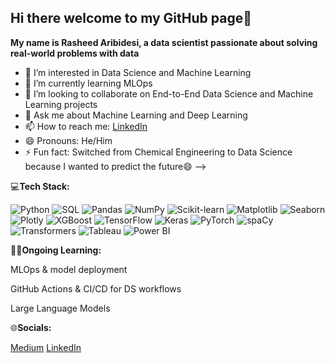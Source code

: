 ## Hi there welcome to my GitHub page👋


**My name is Rasheed Aribidesi, a data scientist passionate about solving real-world problems with data**
- 🔭 I’m interested in Data Science and Machine Learning
- 🌱 I’m currently learning MLOps
- 👯 I’m looking to collaborate on End-to-End Data Science and Machine Learning projects
- 💬 Ask me about Machine Learning and Deep Learning
- 📫 How to reach me: [LinkedIn](https://www.linkedin.com/in/rasheed-aribidesi/)
- 😄 Pronouns: He/Him
- ⚡ Fun fact: Switched from Chemical Engineering to Data Science because I wanted to predict the future😄
-->
  

💻**Tech Stack:**
  
![Python](https://img.shields.io/badge/-Python-3776AB?style=flat-square&logo=python&logoColor=white)
![SQL](https://img.shields.io/badge/-SQL-4479A1?style=flat-square&logo=postgresql&logoColor=white)
![Pandas](https://img.shields.io/badge/-Pandas-150458?style=flat-square&logo=pandas)
![NumPy](https://img.shields.io/badge/-NumPy-013243?style=flat-square&logo=numpy&logoColor=white)
![Scikit-learn](https://img.shields.io/badge/-Scikit_Learn-F7931E?style=flat-square&logo=scikit-learn&logoColor=white)
![Matplotlib](https://img.shields.io/badge/-Matplotlib-11557C?style=flat-square&logo=matplotlib&logoColor=white)
![Seaborn](https://img.shields.io/badge/-Seaborn-3D3D3D?style=flat-square&logo=python&logoColor=white)
![Plotly](https://img.shields.io/badge/-Plotly-3F4F75?style=flat-square&logo=plotly&logoColor=white)
![XGBoost](https://img.shields.io/badge/-XGBoost-EC712C?style=flat-square&logo=python&logoColor=white)
![TensorFlow](https://img.shields.io/badge/-TensorFlow-FF6F00?style=flat-square&logo=tensorflow&logoColor=white)
![Keras](https://img.shields.io/badge/-Keras-D00000?style=flat-square&logo=keras&logoColor=white)
![PyTorch](https://img.shields.io/badge/-PyTorch-EE4C2C?style=flat-square&logo=pytorch&logoColor=white)
![spaCy](https://img.shields.io/badge/-spaCy-09A3D5?style=flat-square&logo=python&logoColor=white)
![Transformers](https://img.shields.io/badge/-Transformers-FFCC00?style=flat-square&logo=huggingface&logoColor=black)
![Tableau](https://img.shields.io/badge/-Tableau-E97627?style=flat-square&logo=tableau)
![Power BI](https://img.shields.io/badge/-PowerBI-F2C811?style=flat-square&logo=powerbi)




🧑‍💻**Ongoing Learning:**

MLOps & model deployment

GitHub Actions & CI/CD for DS workflows

Large Language Models



🌐**Socials:**

[Medium](https://medium.com/@rasheedaribidesi) [LinkedIn](https://www.linkedin.com/in/rasheed-aribidesi/)
